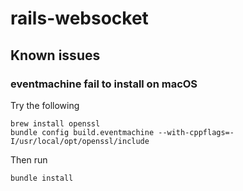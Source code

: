 # rails-websocket


## Known issues 

### eventmachine fail to install on macOS

Try the following 

~~~
brew install openssl
bundle config build.eventmachine --with-cppflags=-I/usr/local/opt/openssl/include
~~~

Then run

~~~
bundle install
~~~
